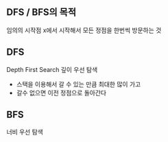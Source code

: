 ## DFS / BFS의 목적
임의의 시작점 x에서 시작해서 모든 정점을 한번씩 방문하는 것

## DFS
Depth First Search
깊이 우선 탐색

* 스택을 이용해서 갈 수 있는 만큼 최대한 많이 가고 
* 갈수 없으면 이전 정점으로 돌아간다

## BFS
너비 우선 탐색
<!--stackedit_data:
eyJoaXN0b3J5IjpbMTk3ODA4NzcwOV19
-->